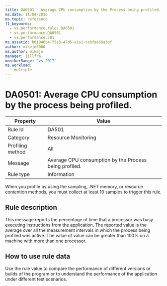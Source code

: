 ```yaml
---
title: DA0501 - Average CPU consumption by the Process being profiled. | Microsoft Docs
ms.date: 11/04/2016
ms.topic: reference
f1_keywords: 
  - vs.performance.rules.DA0501
  - vs.performance.DA0501
  - vs.performance.501
ms.assetid: b01946b4-75e3-47d5-a1a1-cebfae66a3af
author: mikejo5000
ms.author: mikejo
manager: jillfra
monikerRange: 'vs-2017'
ms.workload: 
  - multiple
---
```

# DA0501: Average CPU consumption by the process being profiled.

|Property|Value|
|-|-|
|Rule Id|DA501|
|Category|Resource Monitoring|
|Profiling method|All|
|Message|Average CPU consumption by the Process being profiled.|
|Rule type|Information|

 When you profile by using the sampling, .NET memory, or resource contention methods, you must collect at least 10 samples to trigger this rule.

## Rule description
 This message reports the percentage of time that a processor was busy executing instructions from the application. The reported value is the average over all the measurement intervals in which the process being profiled was active. The value of value can be greater than 100% on a machine with more than one processor.

## How to use rule data
 Use the rule value to compare the performance of different versions or builds of the program or to understand the performance of the application under different test scenarios.
